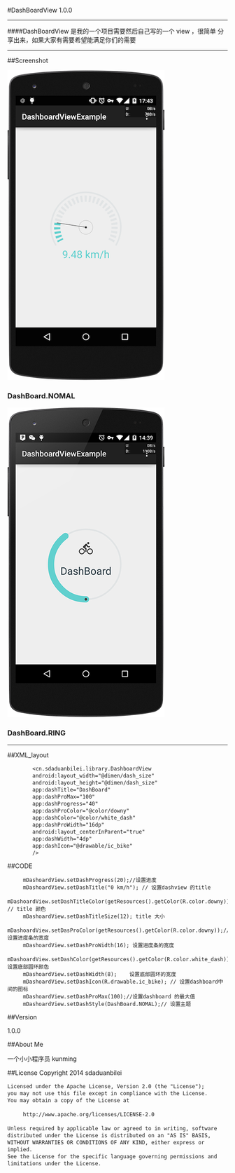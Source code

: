 #DashBoardView 1.0.0

----------------------------------------------------------
####DashBoardView  是我的一个项目需要然后自己写的一个 view ，很简单 分享出来，如果大家有需要希望能满足你们的需要

----------------------------------------------------------

##Screenshot

![](screenshot/device-2014-12-15-174329.png)

### DashBoard.NOMAL
![](screenshot/device-2014-12-12-144006.png)

### DashBoard.RING 


----------------------------------------------------------
##XML_layout
```
		<cn.sdaduanbilei.library.DashboardView
        android:layout_width="@dimen/dash_size"
        android:layout_height="@dimen/dash_size"
        app:dashTitle="DashBoard"
        app:dashProMax="100"
        app:dashProgress="40"
        app:dashProColor="@color/downy"
        app:dashColor="@color/white_dash"
        app:dashProWidth="16dp"
        android:layout_centerInParent="true"
        app:dashWidth="4dp"
        app:dashIcon="@drawable/ic_bike"
        />
```
##CODE
``` 
     mDashoardView.setDashProgress(20);//设置进度
     mDashoardView.setDashTitle("0 km/h"); // 设置dashview 的title
     mDashoardView.setDashTitleColor(getResources().getColor(R.color.downy)); // title 颜色
     mDashoardView.setDashTitleSize(12); title 大小
     mDashoardView.setDasProColor(getResources().getColor(R.color.downy));// 设置进度条的宽度
     mDashoardView.setDashProWidth(16); 设置进度条的宽度
     mDashoardView.setDashColor(getResources().getColor(R.color.white_dash));// 设置底部圆环颜色
     mDashoardView.setDashWidth(8);    设置底部圆环的宽度
     mDashoardView.setDashIcon(R.drawable.ic_bike); // 设置dashboard中间的图标
     mDashoardView.setDashProMax(100);//设置dashboard 的最大值
     mDashoardView.setDashStyle(DashBoard.NOMAL);// 设置主题
```
##Version 

 1.0.0
  
##About Me

一个小小程序员  kunming

##License
	Copyright 2014 sdaduanbilei

	Licensed under the Apache License, Version 2.0 (the "License");
	you may not use this file except in compliance with the License.
	You may obtain a copy of the License at

		 http://www.apache.org/licenses/LICENSE-2.0

	Unless required by applicable law or agreed to in writing, software
	distributed under the License is distributed on an "AS IS" BASIS,
	WITHOUT WARRANTIES OR CONDITIONS OF ANY KIND, either express or implied.
	See the License for the specific language governing permissions and
	limitations under the License.	
 


